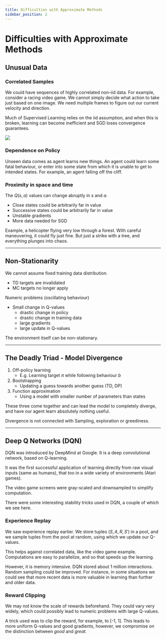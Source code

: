 ```yaml
---
title: Difficulties with Approximate Methods
sidebar_position: 2
---
```


# Difficulties with Approximate Methods

## Unusual Data

### Correlated Samples

We could have sequences of highly correlated non-iid data. For example, consider a racing video game. We cannot simply decide what action to take just based on one image. We need multiple frames to figure out our current velocity and direction.

Much of Supervised Learning relies on the iid assumption, and when this is broken, learning can become inefficient and SGD loses convergence guarantees.

![](https://i.imgur.com/b9J26pm.png)

### Dependence on Policy

Unseen data comes as agent learns new things. An agent could learn some fatal behaviour, or enter into some state from which it is unable to get to intended states. For example, an agent falling off the cliff.

### Proximity in space and time

The $Q(s, a)$ values can change abruptly in $s$ and $a$.
- Close states could be arbitrarily far in value
- Successive states could be arbitrarily far in value
- Unstable gradients
- More data needed for SGD

Example, a helicopter flying very low through a forest. With careful maneuvering, it could fly just fine. But just a strike with a tree, and everything plunges into chaos.

---

## Non-Stationarity

We cannot assume fixed training data distribution.
- TD targets are invalidated
- MC targets no longer apply

Numeric problems (oscillating behaviour)
- Small change in Q-values
    - drastic change in policy
    - drastic change in training data
    - large gradients
    - large update in Q-values

The environment itself can be non-stationary.

---

## The Deadly Triad - Model Divergence

1. Off-policy learning
    - E.g. Learning target $\pi$ while following behaviour $b$
2. Bootstrapping
    - Updating a guess towards another guess (TD, DP)
3. Function approximation
    - Using a model with smaller number of parameters than states

These three come together and can lead the model to completely diverge, and have our agent learn absolutely nothing useful.

Divergence is not connected with Sampling, exploration or greediness.

---

## Deep Q Networks (DQN)

DQN was introduced by DeepMind at Google. It is a deep convolutional network, based on Q-learning. 

It was the first successful application of learning directly from raw visual inputs (same as humans), that too in a wide variety of environments (Atari games).

The video game screens were gray-scaled and downsampled to simplify computation.

There were some interesting stability tricks used in DQN, a couple of which we see here.

### Experience Replay

We saw experience replay earlier. We store tuples $(S, A, R, S')$ in a pool, and we sample tuples from the pool at random, using which we update our Q-values.

This helps against correlated data, like the video game example. Computations are easy to parallelize, and so that speeds up the learning.

However, it is memory intensive. DQN stored about 1 million interactions. Random sampling could be improved. For instance, in some situations we could see that more recent data is more valuable in learning than further and older data.

### Reward Clipping

We may not know the scale of rewards beforehand. They could vary very widely, which could possibly lead to numeric problems with large Q-values.

A trick used was to clip the reward, for example, to [-1, 1]. This leads to more uniform Q-values and good gradients, however, we compromise on the distinction between *good* and *great*.

